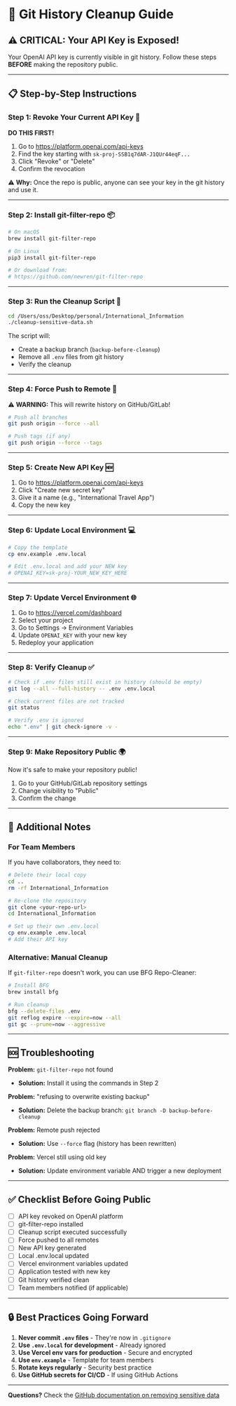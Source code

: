 # 🔐 Git History Cleanup Guide

## ⚠️ CRITICAL: Your API Key is Exposed!

Your OpenAI API key is currently visible in git history. Follow these steps **BEFORE** making the repository public.

---

## 📋 Step-by-Step Instructions

### Step 1: Revoke Your Current API Key 🔑

**DO THIS FIRST!**

1. Go to https://platform.openai.com/api-keys
2. Find the key starting with `sk-proj-SSB1q7dAR-J1QUr44eqF...`
3. Click "Revoke" or "Delete"
4. Confirm the revocation

⚠️ **Why:** Once the repo is public, anyone can see your key in the git history and use it.

---

### Step 2: Install git-filter-repo 📦

```bash
# On macOS
brew install git-filter-repo

# On Linux
pip3 install git-filter-repo

# Or download from:
# https://github.com/newren/git-filter-repo
```

---

### Step 3: Run the Cleanup Script 🧹

```bash
cd /Users/oss/Desktop/personal/International_Information
./cleanup-sensitive-data.sh
```

The script will:
- Create a backup branch (`backup-before-cleanup`)
- Remove all `.env` files from git history
- Verify the cleanup

---

### Step 4: Force Push to Remote 🚀

⚠️ **WARNING:** This will rewrite history on GitHub/GitLab!

```bash
# Push all branches
git push origin --force --all

# Push tags (if any)
git push origin --force --tags
```

---

### Step 5: Create New API Key 🆕

1. Go to https://platform.openai.com/api-keys
2. Click "Create new secret key"
3. Give it a name (e.g., "International Travel App")
4. Copy the new key

---

### Step 6: Update Local Environment 💻

```bash
# Copy the template
cp env.example .env.local

# Edit .env.local and add your NEW key
# OPENAI_KEY=sk-proj-YOUR_NEW_KEY_HERE
```

---

### Step 7: Update Vercel Environment 🌐

1. Go to https://vercel.com/dashboard
2. Select your project
3. Go to Settings → Environment Variables
4. Update `OPENAI_KEY` with your new key
5. Redeploy your application

---

### Step 8: Verify Cleanup ✅

```bash
# Check if .env files still exist in history (should be empty)
git log --all --full-history -- .env .env.local

# Check current files are not tracked
git status

# Verify .env is ignored
echo ".env" | git check-ignore -v -
```

---

### Step 9: Make Repository Public 🌍

Now it's safe to make your repository public!

1. Go to your GitHub/GitLab repository settings
2. Change visibility to "Public"
3. Confirm the change

---

## 📝 Additional Notes

### For Team Members

If you have collaborators, they need to:

```bash
# Delete their local copy
cd ..
rm -rf International_Information

# Re-clone the repository
git clone <your-repo-url>
cd International_Information

# Set up their own .env.local
cp env.example .env.local
# Add their API key
```

### Alternative: Manual Cleanup

If `git-filter-repo` doesn't work, you can use BFG Repo-Cleaner:

```bash
# Install BFG
brew install bfg

# Run cleanup
bfg --delete-files .env
git reflog expire --expire=now --all
git gc --prune=now --aggressive
```

---

## 🆘 Troubleshooting

**Problem:** `git-filter-repo` not found
- **Solution:** Install it using the commands in Step 2

**Problem:** "refusing to overwrite existing backup"
- **Solution:** Delete the backup branch: `git branch -D backup-before-cleanup`

**Problem:** Remote push rejected
- **Solution:** Use `--force` flag (history has been rewritten)

**Problem:** Vercel still using old key
- **Solution:** Update environment variable AND trigger a new deployment

---

## ✅ Checklist Before Going Public

- [ ] API key revoked on OpenAI platform
- [ ] git-filter-repo installed
- [ ] Cleanup script executed successfully
- [ ] Force pushed to all remotes
- [ ] New API key generated
- [ ] Local .env.local updated
- [ ] Vercel environment variables updated
- [ ] Application tested with new key
- [ ] Git history verified clean
- [ ] Team members notified (if applicable)

---

## 🔒 Best Practices Going Forward

1. **Never commit `.env` files** - They're now in `.gitignore`
2. **Use `.env.local` for development** - Already ignored
3. **Use Vercel env vars for production** - Secure and encrypted
4. **Use `env.example`** - Template for team members
5. **Rotate keys regularly** - Security best practice
6. **Use GitHub secrets for CI/CD** - If using GitHub Actions

---

**Questions?** Check the [GitHub documentation on removing sensitive data](https://docs.github.com/en/authentication/keeping-your-account-and-data-secure/removing-sensitive-data-from-a-repository)

